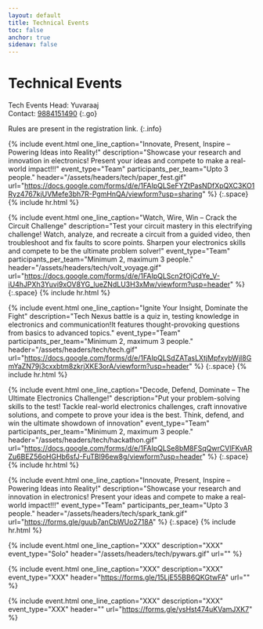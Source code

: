 ```yaml
---
layout: default
title: Technical Events
toc: false
anchor: true
sidenav: false
---
```


# Technical Events

<!--

- You find the `event name` for each include done by looking at the `header` tag.
- Yet for ease, a comment  has been placed.

-->

Tech Events Head: Yuvaraaj
<br>
Contact: <a href="tel:9884151490">9884151490</a>
{:.go}

Rules are present in the registration link.
{:.info}

<!-- paper fest -->
{%
    include event.html
    one_line_caption="Innovate, Present, Inspire – Powering Ideas into Reality!"
    description="Showcase your research and innovation in electronics! Present your  ideas  and compete to make a real-world impact!!!"
    event_type="Team"
    participants_per_team="Upto 3 people."
    header="/assets/headers/tech/paper_fest.gif"
    url="https://docs.google.com/forms/d/e/1FAIpQLSeFYZtPasNDfXpQXC3KO1Ryz4767kjUVMefe3bh7R-PgmHnQA/viewform?usp=sharing"
%}
{:.space}
{% include hr.html %}

<!-- volt voyage -->
{%
    include event.html
    one_line_caption="Watch, Wire, Win – Crack the Circuit Challenge"
    description="Test your circuit mastery in this electrifying challenge! Watch, analyze, and recreate a circuit from a guided video, then troubleshoot and fix faults to score points. Sharpen your electronics skills and compete to be the ultimate problem solver!"
    event_type="Team"
    participants_per_team="Minimum 2, maximum 3 people."
    header="/assets/headers/tech/volt_voyage.gif"
    url="https://docs.google.com/forms/d/e/1FAIpQLScn2fOjCdYe_V-iU4hJPXh3Yuvi9xOV8YG_lueZNdLU3H3xMw/viewform?usp=header"
%}
{:.space}
{% include hr.html %}

<!-- tech nexus / technical quiz -->
{%
    include event.html
    one_line_caption="Ignite Your Insight, Dominate the Fight"
    description="Tech Nexus battle is a quiz in, testing knowledge in electronics and communication!It features thought-provoking questions from basics to advanced topics."
    event_type="Team"
    participants_per_team="Minimum 2, maximum 3 people."
    header="/assets/headers/tech/tech.gif"
    url="https://docs.google.com/forms/d/e/1FAIpQLSdZATasLXtjMpfxybWjI8GmYaZN79j3cxxbtm8zkrjXKE3orA/viewform?usp=header"
%}
{:.space}
{% include hr.html %}

<!-- hackathon aka tecktrekon :moyai: -->
{%
    include event.html
    one_line_caption="Decode, Defend, Dominate – The Ultimate Electronics Challenge!"
    description="Put your problem-solving skills to the test! Tackle real-world electronics challenges, craft innovative solutions, and compete to prove your idea is the best. Think, defend, and win the ultimate showdown of innovation"
    event_type="Team"
    participants_per_team="Minimum 2, maximum 3 people."
    header="/assets/headers/tech/hackathon.gif"
    url="https://docs.google.com/forms/d/e/1FAIpQLSe8bM8FSqQwrCVlFKvARZu6BEZ56oHGHb6sfJ-FuTBl96ew8g/viewform?usp=header"
%}
{:.space}
{% include hr.html %}

<!-- spark tank -->
{%
    include event.html
    one_line_caption="Innovate, Present, Inspire – Powering Ideas into Reality!"
    description="Showcase your research and innovation in electronics! Present your ideas and compete to make a real-world impact!!!"
    event_type="Team"
    participants_per_team="Upto 3 people."
    header="/assets/headers/tech/spark_tank.gif"
    url="https://forms.gle/guub7anCbWUo2718A"
%}
{:.space}
{% include hr.html %}

<!-- pywars -->
{%
    include event.html
    one_line_caption="XXX"
    description="XXX"
    event_type="Solo"
    header="/assets/headers/tech/pywars.gif"
    url=""
%}

<!-- MECHANICAL DEPT. -->

<!-- water rocket -->
{%
    include event.html
    one_line_caption="XXX"
    description="XXX"
    event_type="XXX"
    header="https://forms.gle/15LjE55BB6QKGtwFA"
    url=""
%}

<!-- cad designing -->
{%
    include event.html
    one_line_caption="XXX"
    description="XXX"
    event_type="XXX"
    header=""
    url="https://forms.gle/ysHst474uKVamJXK7"
%}
